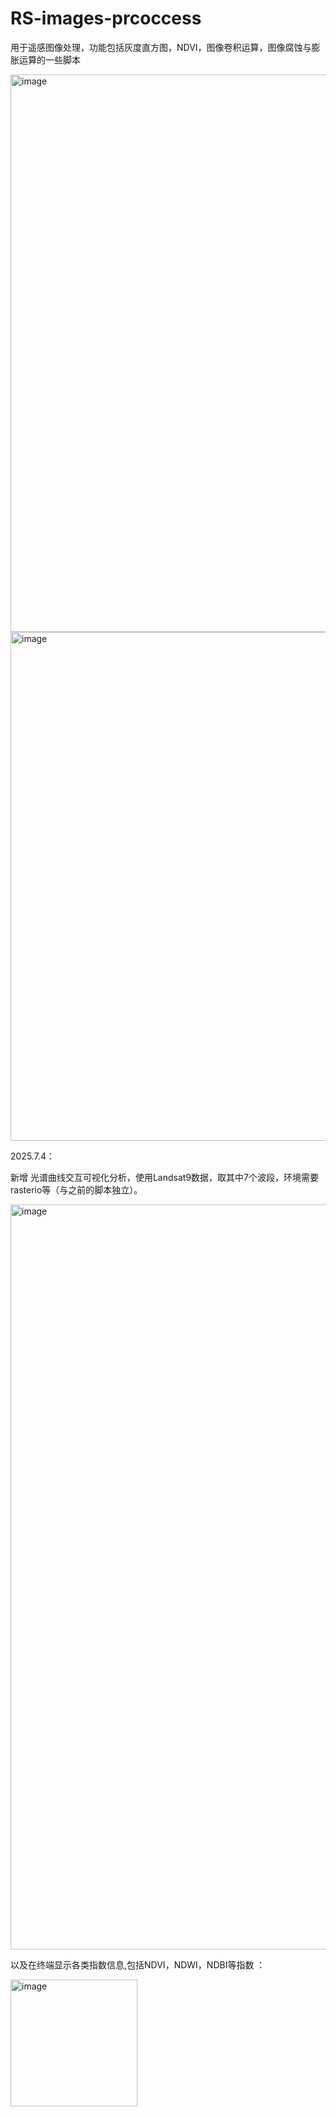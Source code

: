 # RS-images-prcoccess

用于遥感图像处理，功能包括灰度直方图，NDVI，图像卷积运算，图像腐蚀与膨胀运算的一些脚本

<img width="892" alt="image" src="https://github.com/user-attachments/assets/adb962b9-6722-4bed-9b00-2dbdd32628e8" />


<img width="814" alt="image" src="https://github.com/user-attachments/assets/a5c2acff-643a-4ba0-bef8-fc39826fc027" />



2025.7.4：

新增 光谱曲线交互可视化分析，使用Landsat9数据，取其中7个波段，环境需要rasterio等（与之前的脚本独立）。

<img width="1192" alt="image" src="https://github.com/user-attachments/assets/eeb4b124-ae53-4ad5-8a89-46907bb683dc" />


以及在终端显示各类指数信息,包括NDVI，NDWI，NDBI等指数 ：


<img width="203" alt="image" src="https://github.com/user-attachments/assets/b5a45f19-7fcd-4aef-9327-109930a4ded0" />

